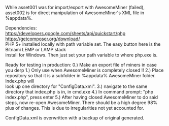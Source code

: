 While asset001 was for import/export with AwesomeMiner (failed), asset002 is for direct manipulation of AwesomeMiner's XML file in %appdata%.  

Dependencies:  
https://developers.google.com/sheets/api/quickstart/php  
https://getcomposer.org/download/  
PHP 5+ installed locally with path variable set. The easy button here is the Bitnami LEMP or LAMP stack  
install for Windows. Then just set your path variable to where php.exe is.  

Ready for testing in production:
0.) Make an export file of miners in case you derp
1.) Only use when AwesomeMiner is completely closed !!
2.) Place repository so that it is a subfolder in %appdata% AwesomeMiner folder. Index.php will  
look up one directory for "ConfigData.xml".
3.) navigate to the same directory that index.php is in, in cmd.exe
4.) In command prompt: "php index.php", press enter
5.) After having closed AwesomeMiner to do said steps, now re-open AwesomeMiner. There should be a high degree  98% plus of changes. This is due to irregularities not yet accounted for.

ConfigData.xml is overwritten with a backup of original generated.